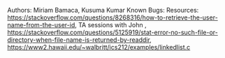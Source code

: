 Authors: Miriam Bamaca, Kusuma Kumar
Known Bugs:
Resources: https://stackoverflow.com/questions/8268316/how-to-retrieve-the-user-name-from-the-user-id, TA sessions with John , https://stackoverflow.com/questions/5125919/stat-error-no-such-file-or-directory-when-file-name-is-returned-by-readdir, https://www2.hawaii.edu/~walbritt/ics212/examples/linkedlist.c
